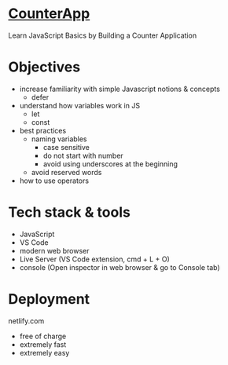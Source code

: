 # <a href="https://6307ec935b8c281ab00638aa--countlikeatoddler.netlify.app/">CounterApp</a> 

Learn JavaScript Basics by Building a Counter Application

# Objectives

- increase familiarity with simple Javascript notions & concepts
  - defer
- understand how variables work in JS
  - let
  - const
- best practices
  - naming variables
    - case sensitive
    - do not start with number
    - avoid using underscores at the beginning
  - avoid reserved words
- how to use operators

# Tech stack & tools

- JavaScript <i class="fab fa-js"></i>
- VS Code
- modern web browser
- Live Server (VS Code extension, cmd + L + O)
- console (Open inspector in web browser & go to Console tab)

# Deployment

  netlify.com
  <ul>
    <li>free of charge</li>
    <li>extremely fast</li>
    <li>extremely easy</li>
  </ul>
